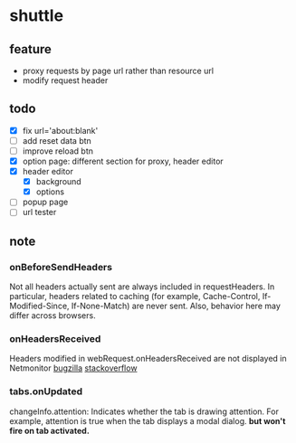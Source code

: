 # shuttle

## feature

- proxy requests by page url rather than resource url
- modify request header

## todo

- [x] fix url='about:blank'
- [ ] add reset data btn
- [ ] improve reload btn
- [x] option page: different section for proxy, header editor
- [x] header editor
  - [x] background
  - [x] options
- [ ] popup page
- [ ] url tester

## note

### onBeforeSendHeaders

Not all headers actually sent are always included in requestHeaders. In particular, headers related to caching (for example, Cache-Control, If-Modified-Since, If-None-Match) are never sent. Also, behavior here may differ across browsers.

### onHeadersReceived

Headers modified in webRequest.onHeadersReceived are not displayed in Netmonitor
[bugzilla](https://bugzilla.mozilla.org/show_bug.cgi?id=1376950)
[stackoverflow](https://stackoverflow.com/questions/27126197/modify-headers-on-onheadersreceived)

### tabs.onUpdated

changeInfo.attention: Indicates whether the tab is drawing attention. For example, attention is true when the tab displays a modal dialog. **but won't fire on tab activated.**

